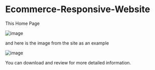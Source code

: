 # Ecommerce-Responsive-Website

This Home Page 

![image](https://user-images.githubusercontent.com/92780710/190688819-c24058da-d8ed-4bc7-91cc-f3425dc939c8.png)

and here is the image from the site as an example

![image](https://user-images.githubusercontent.com/92780710/190689370-0b4fd807-95c8-4869-8dd9-bf5e921fd026.png)

You can download and review for more detailed information.
